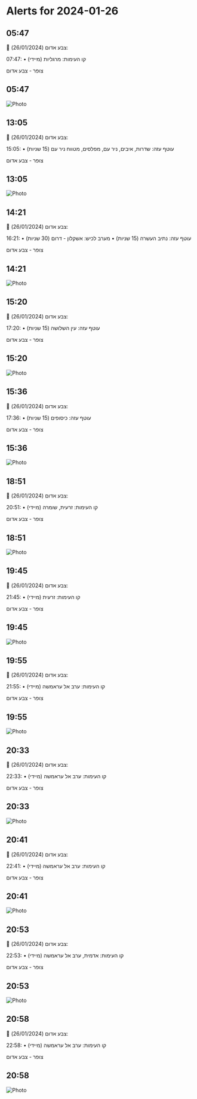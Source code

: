 # Alerts for 2024-01-26

## 05:47

🔴 צבע אדום (26/01/2024):

07:47:
• קו העימות: מרגליות (מיידי)

צופר - צבע אדום

## 05:47

![Photo](images/19151.jpg)

## 13:05

🔴 צבע אדום (26/01/2024):

15:05:
• עוטף עזה: שדרות, איבים, ניר עם, מפלסים, מטווח ניר עם (15 שניות)

צופר - צבע אדום

## 13:05

![Photo](images/19153.jpg)

## 14:21

🔴 צבע אדום (26/01/2024):

16:21:
• עוטף עזה: נתיב העשרה (15 שניות)
• מערב לכיש: אשקלון - דרום (30 שניות)

צופר - צבע אדום

## 14:21

![Photo](images/19155.jpg)

## 15:20

🔴 צבע אדום (26/01/2024):

17:20:
• עוטף עזה: עין השלושה (15 שניות)

צופר - צבע אדום

## 15:20

![Photo](images/19157.jpg)

## 15:36

🔴 צבע אדום (26/01/2024):

17:36:
• עוטף עזה: כיסופים (15 שניות)

צופר - צבע אדום

## 15:36

![Photo](images/19159.jpg)

## 18:51

🔴 צבע אדום (26/01/2024):

20:51:
• קו העימות: זרעית, שומרה (מיידי)

צופר - צבע אדום

## 18:51

![Photo](images/19161.jpg)

## 19:45

🔴 צבע אדום (26/01/2024):

21:45:
• קו העימות: זרעית (מיידי)

צופר - צבע אדום

## 19:45

![Photo](images/19163.jpg)

## 19:55

🔴 צבע אדום (26/01/2024):

21:55:
• קו העימות: ערב אל עראמשה (מיידי)

צופר - צבע אדום

## 19:55

![Photo](images/19165.jpg)

## 20:33

🔴 צבע אדום (26/01/2024):

22:33:
• קו העימות: ערב אל עראמשה (מיידי)

צופר - צבע אדום

## 20:33

![Photo](images/19167.jpg)

## 20:41

🔴 צבע אדום (26/01/2024):

22:41:
• קו העימות: ערב אל עראמשה (מיידי)

צופר - צבע אדום

## 20:41

![Photo](images/19169.jpg)

## 20:53

🔴 צבע אדום (26/01/2024):

22:53:
• קו העימות: אדמית, ערב אל עראמשה (מיידי)

צופר - צבע אדום

## 20:53

![Photo](images/19171.jpg)

## 20:58

🔴 צבע אדום (26/01/2024):

22:58:
• קו העימות: ערב אל עראמשה (מיידי)

צופר - צבע אדום

## 20:58

![Photo](images/19173.jpg)

